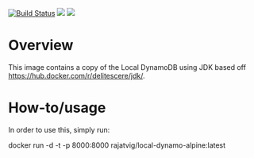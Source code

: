 [![Build Status](https://travis-ci.org/rajatvig/docker-local-dynamo-alpine.svg?branch=master)](https://travis-ci.org/rajatvig/docker-local-dynamo-alpine)
[![](https://images.microbadger.com/badges/image/rajatvig/local-dynamo-alpine.svg)](http://microbadger.com/images/rajatvig/local-dynamo-alpine "Get your own image badge on microbadger.com")
[![](https://images.microbadger.com/badges/version/rajatvig/local-dynamo-alpine.svg)](http://microbadger.com/images/rajatvig/local-dynamo-alpine "Get your own version badge on microbadger.com")

# Overview

This image contains a copy of the Local DynamoDB using JDK based off https://hub.docker.com/r/delitescere/jdk/.

# How-to/usage

In order to use this, simply run:

docker run -d -t -p 8000:8000 rajatvig/local-dynamo-alpine:latest
